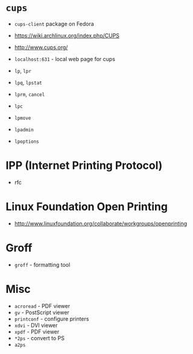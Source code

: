 # `cups`
- `cups-client` package on Fedora
- https://wiki.archlinux.org/index.php/CUPS
- http://www.cups.org/
- `localhost:631` - local web page for cups

- `lp`, `lpr`
- `lpq`, `lpstat`
- `lprm`, `cancel`
- `lpc`
- `lpmove`
- `lpadmin`
- `lpoptions`

# IPP (Internet Printing Protocol)
- rfc

# Linux Foundation Open Printing
- http://www.linuxfoundation.org/collaborate/workgroups/openprinting

# Groff
- `groff` - formatting tool

# Misc
- `acroread` - PDF viewer
- `gv` - PostScript viewer
- `printconf` - configure printers
- `xdvi` - DVI viewer
- `xpdf` - PDF viewer
- `*2ps` - convert to PS
- `a2ps`


